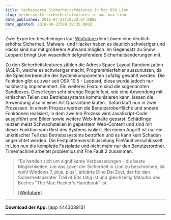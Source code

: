 ```yaml
---
title: Verbesserte Sicherheitsfeatures in Mac OSX Lion
slug: verbesserte-sicherheitsfeatures-in-mac-osx-lion
date_published: 2011-07-22T10:32:07.000Z
date_updated: 2018-08-22T09:38:35.000Z
---
```


Zwei Experten bescheinigen laut [Winfuture ](http://winfuture.de/news,64481.html)dem Löwen eine deutlich erhöhte Sicherheit. Malware  und Hacker haben es deutlich schwieriger und Hacks sind nur mit größerem Aufwand möglich. Im Gegensatz zu Snow Leopard bringt Lion wesentlich tiefgreifendere Sicherheitsänderungen mit.

Zu den Sicherheitsfeatures zählen die Adress Space Layout Randomization (ASLR), welche es schwieriger macht, Programmierfehler auszunutzen, da die Speicherbereiche der Systemkomponenten zufällig gewählt werden. Die Funktion gibt es zwar seit OSX 10.5 - Leopard, diese wurde jedoch nur halbherzig implementiert. Ein weiteres Feature sind die sogenannten Sandboxes. Diese legen sehr strenge Regeln fest, wie eine Anwendung mit kritischen Teilen des Betriebssystems kommunizieren kann, lassen die Anwendung also in einer Art Quarantäne laufen.  Safari läuft nun in zwei Prozessen. In einem Prozess werden die Benutzeroberfläche und andere Funktionen realisiert, in dem zweiten Prozess wird JavaScript-Code ausgeführt und Bilder sowie weitere Web-Inhalte geparst. Schädlinge nutzen meist Schwachstellen in geparstem Web-Content und sind mit dieser Funktion vom Rest des Systems isoliert. Bei einem Angriff ist nur ein unkritischer Teil des Betriebssystems betroffen und es kann kein Schaden angerichtet werden. Die Festplattenverschlüsselung FileVault verschlüsselt in Lion nun die komplette Festplatte und nicht mehr nur den Benutzerordner. Timemachine arbeitet problemlos mit File Fault 2 zusammen.

> "Es handelt sich um signifikante Verbesserungen - die beste Möglichkeiten, um das Level der Sicherheit in Lion zu beschreiben, ist wohl Windows 7, plus, plus", erklärte Dino Dai Zovi, der für den Sicherheitsberater Trail of Bits tätig ist und gleichzeitig Mitautor des Buches "The Mac Hacker's Handbook" ist.
> 
> [[Winfuture](http://winfuture.de/news,64481.html)]

---
**Download der App:**
[app 444303913]

---
